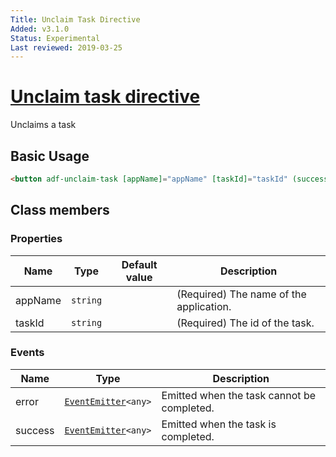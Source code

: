 ```yaml
---
Title: Unclaim Task Directive
Added: v3.1.0
Status: Experimental
Last reviewed: 2019-03-25
---
```


# [Unclaim task directive](../../../lib/process-services-cloud/src/lib/task/directives/unclaim-task.directive.ts "Defined in unclaim-task.directive.ts")

Unclaims a task

## Basic Usage

```html
<button adf-unclaim-task [appName]="appName" [taskId]="taskId" (success)="onTaskUnclaimed()">Complete</button>
```

## Class members

### Properties

| Name | Type | Default value | Description |
| ---- | ---- | ------------- | ----------- |
| appName | `string` |  | (Required) The name of the application. |
| taskId | `string` |  | (Required) The id of the task. |

### Events

| Name | Type | Description |
| ---- | ---- | ----------- |
| error | [`EventEmitter`](https://angular.io/api/core/EventEmitter)`<any>` | Emitted when the task cannot be completed. |
| success | [`EventEmitter`](https://angular.io/api/core/EventEmitter)`<any>` | Emitted when the task is completed. |
